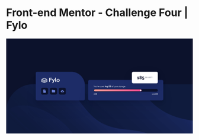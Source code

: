 # Front-end Mentor - Challenge Four | Fylo

![Fylo](https://github.com/Guapiano/Front_End_Mentor/blob/master/Challenge_4/screenshots/screenshot.png)
